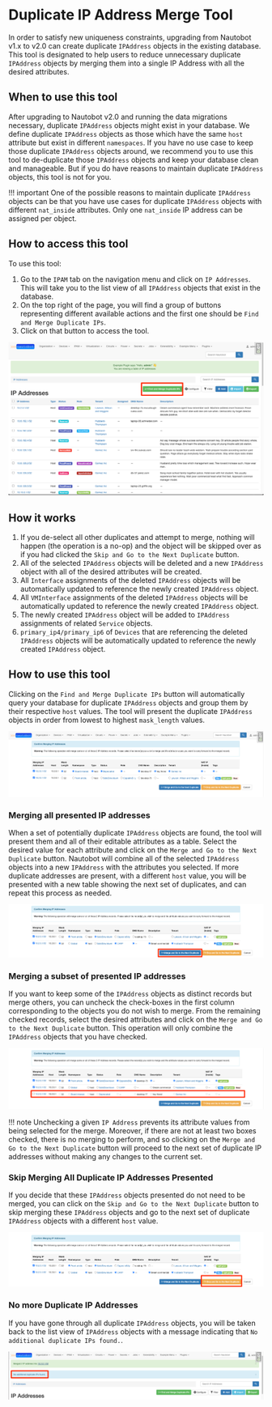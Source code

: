 # Duplicate IP Address Merge Tool

In order to satisfy new uniqueness constraints, upgrading from Nautobot v1.x to v2.0 can create duplicate `IPAddress` objects in the existing database. This tool is designated to help users to reduce unnecessary duplicate `IPAddress` objects by merging them into a single IP Address with all the desired attributes.

## When to use this tool

After upgrading to Nautobot v2.0 and running the data migrations necessary, duplicate `IPAddress` objects might exist in your database. We define duplicate `IPAddress` objects as those which have the same `host` attribute but exist in different `namespaces`. If you have no use case to keep those duplicate `IPAddress` objects around, we recommend you to use this tool to de-duplicate those `IPAddress` objects and keep your database clean and manageable. But if you do have reasons to maintain duplicate `IPAddress` objects, this tool is not for you.

!!! important
    One of the possible reasons to maintain duplicate `IPAddress` objects can be that you have use cases for duplicate `IPAddress` objects with different `nat_inside` attributes. Only one `nat_inside` IP address can be assigned per object.

## How to access this tool

To use this tool:

1. Go to the `IPAM` tab on the navigation menu and click on `IP Addresses`. This will take you to the list view of all `IPAddress` objects that exist in the database.
2. On the top right of the page, you will find a group of buttons representing different available actions and the first one should be `Find and Merge Duplicate IPs`.
3. Click on that button to access the tool.

![Merge Button](./images/ip-address-merge-tool/ip_merge_button.png)

## How it works

1. If you de-select all other duplicates and attempt to merge, nothing will happen (the operation is a no-op) and the object will be skipped over as if you had clicked the `Skip and Go to the Next Duplicate` button.
2. All of the selected `IPAddress` objects will be deleted and a new `IPAddress` object with all of the desired attributes will be created.
3. All `Interface` assignments of the deleted `IPAddress` objects will be automatically updated to reference the newly created `IPAddress` object.
4. All `VMInterface` assignments of the deleted `IPAddress` objects will be automatically updated to reference the newly created `IPAddress` object.
5. The newly created `IPAddress` object will be added to `IPAddress` assignments of related `Service` objects.
6. `primary_ip4/primary_ip6` of `Devices` that are referencing the deleted `IPAddress` objects will be automatically updated to reference the newly created `IPAddress` object.

## How to use this tool

Clicking on the `Find and Merge Duplicate IPs` button will automatically query your database for duplicate `IPAddress` objects and group them by their respective `host` values. The tool will present the duplicate `IPAddress` objects in order from lowest to highest `mask_length` values.

![IP Address Merge View](./images/ip-address-merge-tool/merge_view.png)

### Merging all presented IP addresses

When a set of potentially duplicate `IPAddress` objects are found, the tool will present them and all of their editable attributes as a table. Select the desired value for each attribute and click on the `Merge and Go to the Next Duplicate` button. Nautobot will combine all of the selected `IPAddress` objects into a new `IPAddress` with the attributes you selected.
If more duplicate addresses are present, with a different `host` value, you will be presented with a new table showing the next set of duplicates, and can repeat this process as needed.

![Merging All Duplicate IPs](./images/ip-address-merge-tool/merge_button.png)

### Merging a subset of presented IP addresses

If you want to keep some of the `IPAddress` objects as distinct records but merge others, you can uncheck the check-boxes in the first column corresponding to the objects you do not wish to merge. From the remaining checked records, select the desired attributes and click on the `Merge and Go to the Next Duplicate` button. This operation will only combine the `IPAddress` objects that you have checked.

![Merging Some Duplicate IPs](./images/ip-address-merge-tool/unselect_ips.png)

!!! note
    Unchecking a given `IP Address` prevents its attribute values from being selected for the merge. Moreover, if there are not at least two boxes checked, there is no merging to perform, and so clicking on the `Merge and Go to the Next Duplicate` button will proceed to the next set of duplicate IP addresses without making any changes to the current set.

### Skip Merging All Duplicate IP Addresses Presented

If you decide that these `IPAddress` objects presented do not need to be merged, you can click on the `Skip and Go to the Next Duplicate` button to skip merging these `IPAddress` objects and go to the next set of duplicate `IPAddress` objects with a different `host` value.

![Skip Merging Duplicate IPs](./images/ip-address-merge-tool/skip_button.png)

### No more Duplicate IP Addresses

If you have gone through all duplicate `IPAddress` objects, you will be taken back to the list view of `IPAddress` objects with a message indicating that `No additional duplicate IPs found.`.

![No More Duplicate IPs](./images/ip-address-merge-tool/no_more_dup_ips.png)
